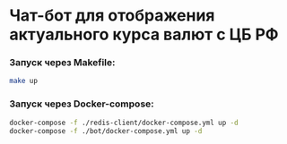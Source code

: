 # Чат-бот для отображения актуального курса валют с ЦБ РФ


### Запуск через Makefile:
```bash
make up
```

### Запуск через Docker-compose:
```bash
docker-compose -f ./redis-client/docker-compose.yml up -d
docker-compose -f ./bot/docker-compose.yml up -d
```